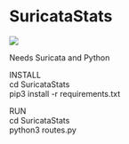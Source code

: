 # SuricataStats



<img src="./Screenshot.png">


Needs Suricata and Python


INSTALL<br>
cd SuricataStats<br>
pip3 install -r requirements.txt<br>

RUN<br>
cd SuricataStats<br>
python3 routes.py<br>

